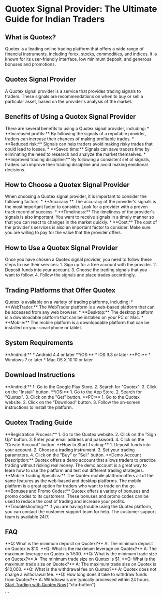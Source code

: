 # Quotex Signal Provider: The Ultimate Guide for Indian Traders

## What is Quotex?

Quotex is a leading online trading platform that offers a wide range of
financial instruments, including forex, stocks, commodities, and
indices. It is known for its user-friendly interface, low minimum
deposit, and generous bonuses and promotions.

## Quotex Signal Provider

A Quotex signal provider is a service that provides trading signals to
traders. These signals are recommendations on when to buy or sell a
particular asset, based on the provider\'s analysis of the market.

## Benefits of Using a Quotex Signal Provider

There are several benefits to using a Quotex signal provider, including:
\* \*\*Increased profits:\*\* By following the signals of a reputable
provider, traders can increase their chances of making profitable
trades. \* \*\*Reduced risk:\*\* Signals can help traders avoid making
risky trades that could lead to losses. \* \*\*Saved time:\*\* Signals
can save traders time by eliminating the need to research and analyze
the market themselves. \* \*\*Improved trading discipline:\*\* By
following a consistent set of signals, traders can improve their trading
discipline and avoid making emotional decisions.

## How to Choose a Quotex Signal Provider

When choosing a Quotex signal provider, it is important to consider the
following factors: \* \*\*Accuracy:\*\* The accuracy of the provider\'s
signals is the most important factor to consider. Look for a provider
with a proven track record of success. \* \*\*Timeliness:\*\* The
timeliness of the provider\'s signals is also important. You want to
receive signals in a timely manner so that you can react to changes in
the market quickly. \* \*\*Cost:\*\* The cost of the provider\'s
services is also an important factor to consider. Make sure you are
willing to pay for the value that the provider offers.

## How to Use a Quotex Signal Provider

Once you have chosen a Quotex signal provider, you need to follow these
steps to use their services: 1. Sign up for a free account with the
provider. 2. Deposit funds into your account. 3. Choose the trading
signals that you want to follow. 4. Follow the signals and place trades
accordingly.

## Trading Platforms that Offer Quotex

Quotex is available on a variety of trading platforms, including: \*
\*\*WebTrader:\*\* The WebTrader platform is a web-based platform that
can be accessed from any web browser. \* \*\*Desktop:\*\* The desktop
platform is a downloadable platform that can be installed on your PC or
Mac. \* \*\*Mobile:\*\* The mobile platform is a downloadable platform
that can be installed on your smartphone or tablet.

## System Requirements

\*\*Android:\*\* \* Android 4.4 or later \*\*iOS:\*\* \* iOS 9.3 or
later \*\*PC:\*\* \* Windows 7 or later \* Mac OS X 10.10 or later

## Download Instructions

\*\*Android:\*\* 1. Go to the Google Play Store. 2. Search for
"Quotex". 3. Click on the "Install" button. \*\*iOS:\*\* 1.
Go to the App Store. 2. Search for "Quotex". 3. Click on the
"Get" button. \*\*PC:\*\* 1. Go to the Quotex website. 2. Click on
the "Download" button. 3. Follow the on-screen instructions to
install the platform.

## Quotex Trading Guide

\*\*Registration Process:\*\* 1. Go to the Quotex website. 2. Click on
the "Sign Up" button. 3. Enter your email address and password. 4.
Click on the "Create Account" button. \*\*How to Start
Trading:\*\* 1. Deposit funds into your account. 2. Choose a trading
instrument. 3. Set your trading parameters. 4. Click on the "Buy"
or "Sell" button. \*\*Demo Account Description:\*\* Quotex offers
a demo account that allows traders to practice trading without risking
real money. The demo account is a great way to learn how to use the
platform and test out different trading strategies. \*\*Mobile Trading
Specifics:\*\* The Quotex mobile platform offers all of the same
features as the web-based and desktop platforms. The mobile platform is
a great option for traders who want to trade on the go. \*\*Bonuses and
Promo Codes:\*\* Quotex offers a variety of bonuses and promo codes to
its customers. These bonuses and promo codes can be used to reduce the
cost of trading and increase your profits. \*\*Troubleshooting:\*\* If
you are having trouble using the Quotex platform, you can contact the
customer support team for help. The customer support team is available
24/7.

## FAQ

\*\*Q: What is the minimum deposit on Quotex?\*\* A: The minimum deposit
on Quotex is \$10. \*\*Q: What is the maximum leverage on Quotex?\*\* A:
The maximum leverage on Quotex is 1:500. \*\*Q: What is the minimum
trade size on Quotex?\*\* A: The minimum trade size on Quotex is \$1.
\*\*Q: What is the maximum trade size on Quotex?\*\* A: The maximum
trade size on Quotex is \$10,000. \*\*Q: What is the withdrawal fee on
Quotex?\*\* A: Quotex does not charge a withdrawal fee. \*\*Q: How long
does it take to withdraw funds from Quotex?\*\* A: Withdrawals are
typically processed within 24 hours. [Start Trading with Quotex
Now](\%22https://traff.sbs/brokerqxlid\%22){."cta-button"}

\`\`\`

